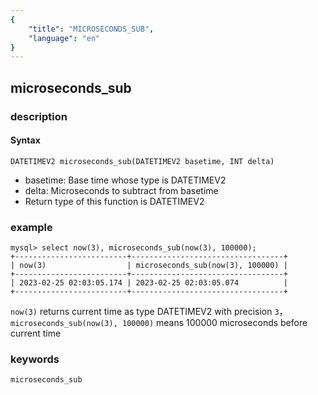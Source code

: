 ```yaml
---
{
    "title": "MICROSECONDS_SUB",
    "language": "en"
}
---
```


<!--
Licensed to the Apache Software Foundation (ASF) under one
or more contributor license agreements.  See the NOTICE file
distributed with this work for additional information
regarding copyright ownership.  The ASF licenses this file
to you under the Apache License, Version 2.0 (the
"License"); you may not use this file except in compliance
with the License.  You may obtain a copy of the License at

  http://www.apache.org/licenses/LICENSE-2.0

Unless required by applicable law or agreed to in writing,
software distributed under the License is distributed on an
"AS IS" BASIS, WITHOUT WARRANTIES OR CONDITIONS OF ANY
KIND, either express or implied.  See the License for the
specific language governing permissions and limitations
under the License.
-->

## microseconds_sub
### description
#### Syntax

`DATETIMEV2 microseconds_sub(DATETIMEV2 basetime, INT delta)`
- basetime: Base time whose type is DATETIMEV2
- delta: Microseconds to subtract from basetime
- Return type of this function is DATETIMEV2

### example
```
mysql> select now(3), microseconds_sub(now(3), 100000);
+-------------------------+----------------------------------+
| now(3)                  | microseconds_sub(now(3), 100000) |
+-------------------------+----------------------------------+
| 2023-02-25 02:03:05.174 | 2023-02-25 02:03:05.074          |
+-------------------------+----------------------------------+
```
`now(3)` returns current time as type DATETIMEV2 with precision `3`，`microseconds_sub(now(3), 100000)` means 100000 microseconds before current time

### keywords
    microseconds_sub
